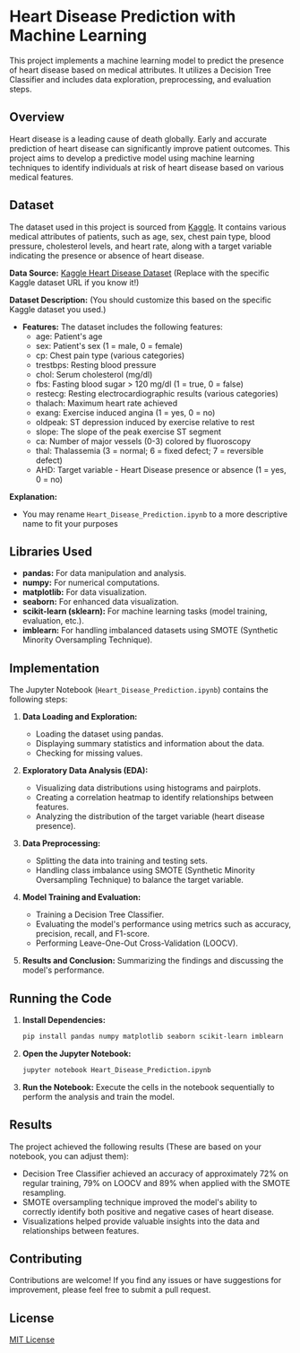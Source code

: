 # Heart Disease Prediction with Machine Learning

This project implements a machine learning model to predict the presence of heart disease based on medical attributes. It utilizes a Decision Tree Classifier and includes data exploration, preprocessing, and evaluation steps.

## Overview

Heart disease is a leading cause of death globally. Early and accurate prediction of heart disease can significantly improve patient outcomes. This project aims to develop a predictive model using machine learning techniques to identify individuals at risk of heart disease based on various medical features.

## Dataset

The dataset used in this project is sourced from [Kaggle](https://www.kaggle.com/). It contains various medical attributes of patients, such as age, sex, chest pain type, blood pressure, cholesterol levels, and heart rate, along with a target variable indicating the presence or absence of heart disease.

**Data Source:** [Kaggle Heart Disease Dataset](https://www.kaggle.com/datasets) (Replace with the specific Kaggle dataset URL if you know it!)

**Dataset Description:**  (You should customize this based on the specific Kaggle dataset you used.)

*   **Features:** The dataset includes the following features:
    *   age: Patient's age
    *   sex: Patient's sex (1 = male, 0 = female)
    *   cp: Chest pain type (various categories)
    *   trestbps: Resting blood pressure
    *   chol: Serum cholesterol (mg/dl)
    *   fbs: Fasting blood sugar > 120 mg/dl (1 = true, 0 = false)
    *   restecg: Resting electrocardiographic results (various categories)
    *   thalach: Maximum heart rate achieved
    *   exang: Exercise induced angina (1 = yes, 0 = no)
    *   oldpeak: ST depression induced by exercise relative to rest
    *   slope: The slope of the peak exercise ST segment
    *   ca: Number of major vessels (0-3) colored by fluoroscopy
    *   thal: Thalassemia (3 = normal; 6 = fixed defect; 7 = reversible defect)
    *   AHD: Target variable - Heart Disease presence or absence (1 = yes, 0 = no)


**Explanation:**
* You may rename `Heart_Disease_Prediction.ipynb` to a more descriptive name to fit your purposes

## Libraries Used

*   **pandas:** For data manipulation and analysis.
*   **numpy:** For numerical computations.
*   **matplotlib:** For data visualization.
*   **seaborn:** For enhanced data visualization.
*   **scikit-learn (sklearn):** For machine learning tasks (model training, evaluation, etc.).
*   **imblearn:** For handling imbalanced datasets using SMOTE (Synthetic Minority Oversampling Technique).

## Implementation

The Jupyter Notebook (`Heart_Disease_Prediction.ipynb`) contains the following steps:

1.  **Data Loading and Exploration:**
    *   Loading the dataset using pandas.
    *   Displaying summary statistics and information about the data.
    *   Checking for missing values.

2.  **Exploratory Data Analysis (EDA):**
    *   Visualizing data distributions using histograms and pairplots.
    *   Creating a correlation heatmap to identify relationships between features.
    *   Analyzing the distribution of the target variable (heart disease presence).

3.  **Data Preprocessing:**
    *   Splitting the data into training and testing sets.
    *   Handling class imbalance using SMOTE (Synthetic Minority Oversampling Technique) to balance the target variable.

4.  **Model Training and Evaluation:**
    *   Training a Decision Tree Classifier.
    *   Evaluating the model's performance using metrics such as accuracy, precision, recall, and F1-score.
    *   Performing Leave-One-Out Cross-Validation (LOOCV).

5.  **Results and Conclusion:** Summarizing the findings and discussing the model's performance.

## Running the Code

1.  **Install Dependencies:**
    ```bash
    pip install pandas numpy matplotlib seaborn scikit-learn imblearn
    ```

2.  **Open the Jupyter Notebook:**
    ```bash
    jupyter notebook Heart_Disease_Prediction.ipynb
    ```

3.  **Run the Notebook:** Execute the cells in the notebook sequentially to perform the analysis and train the model.

## Results

The project achieved the following results (These are based on your notebook, you can adjust them):

*   Decision Tree Classifier achieved an accuracy of approximately 72% on regular training, 79% on LOOCV and 89% when applied with the SMOTE resampling.
*   SMOTE oversampling technique improved the model's ability to correctly identify both positive and negative cases of heart disease.
*   Visualizations helped provide valuable insights into the data and relationships between features.


## Contributing

Contributions are welcome! If you find any issues or have suggestions for improvement, please feel free to submit a pull request.

## License

[MIT License](LICENSE) 
